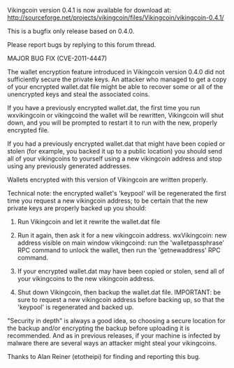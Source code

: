 Vikingcoin version 0.4.1 is now available for download at:
http://sourceforge.net/projects/vikingcoin/files/Vikingcoin/vikingcoin-0.4.1/

This is a bugfix only release based on 0.4.0.

Please report bugs by replying to this forum thread.

MAJOR BUG FIX  (CVE-2011-4447)

The wallet encryption feature introduced in Vikingcoin version 0.4.0 did not sufficiently secure the private keys. An attacker who
managed to get a copy of your encrypted wallet.dat file might be able to recover some or all of the unencrypted keys and steal the
associated coins.

If you have a previously encrypted wallet.dat, the first time you run wxvikingcoin or vikingcoind the wallet will be rewritten, Vikingcoin will
shut down, and you will be prompted to restart it to run with the new, properly encrypted file.

If you had a previously encrypted wallet.dat that might have been copied or stolen (for example, you backed it up to a public
location) you should send all of your vikingcoins to yourself using a new vikingcoin address and stop using any previously generated addresses.

Wallets encrypted with this version of Vikingcoin are written properly.

Technical note: the encrypted wallet's 'keypool' will be regenerated the first time you request a new vikingcoin address; to be certain that the
new private keys are properly backed up you should:

1. Run Vikingcoin and let it rewrite the wallet.dat file

2. Run it again, then ask it for a new vikingcoin address.
wxVikingcoin: new address visible on main window
vikingcoind: run the 'walletpassphrase' RPC command to unlock the wallet,  then run the 'getnewaddress' RPC command.

3. If your encrypted wallet.dat may have been copied or stolen, send all of your vikingcoins to the new vikingcoin address.

4. Shut down Vikingcoin, then backup the wallet.dat file.
IMPORTANT: be sure to request a new vikingcoin address before backing up, so that the 'keypool' is regenerated and backed up.

"Security in depth" is always a good idea, so choosing a secure location for the backup and/or encrypting the backup before uploading it is recommended. And as in previous releases, if your machine is infected by malware there are several ways an attacker might steal your vikingcoins.

Thanks to Alan Reiner (etotheipi) for finding and reporting this bug.
